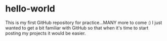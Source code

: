 # hello-world
This is my first GitHub repository for practice...MANY more to come :)
I just wanted to get a bit familiar with GitHub so that when it's time to start posting my projects it would be easier. 
